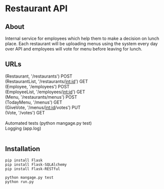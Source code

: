 # Restaurant API

## About
Internal service for employees which help them to make a decision on lunch place. Each restaurant will be uploading menus using the system every day over API and employees will vote for menu before leaving for lunch.

## URLs
(Restaurant, '/restaurants')  POST <br>
(RestaurantList, '/restaurants/<int:id>')  GET <br>
(Employee, '/employees')  POST <br>
(EmployeeList, '/employees/<int:id>')  GET <br>
(Menu, '/restaurants/menus')  POST <br>
(TodayMenu, '/menus')  GET <br>
(GiveVote, '/menus/<int:id>/votes')  PUT <br>
(Vote, '/votes')  GET <br>
<br>
Automated tests (python mangage.py test)<br>
Logging (app.log)<br>
<br>
## Installation
```
pip install Flask
pip install Flask-SQLAlchemy
pip install Flask-RESTful

python mangage.py test
python run.py
```
